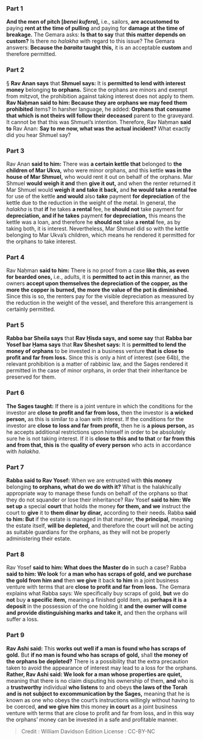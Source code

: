 
### Part 1
<b>And the men of pitch [<i>benei kufera</i>],</b> i.e., sailors, <b>are accustomed to</b> paying <b>rent at the time of pulling</b> and paying for <b>damage at the time of breakage.</b> The Gemara asks: <b>Is that to say</b> that <b>this matter depends on custom?</b> Is there no <i>halakha</i> with regard to this issue? The Gemara answers: <b>Because the <i>baraita</i> taught this,</b> it is an acceptable <b>custom</b> and therefore permitted.

### Part 2
§ <b>Rav Anan says</b> that <b>Shmuel says:</b> It is <b>permitted to lend with interest money</b> belonging <b>to orphans.</b> Since the orphans are minors and exempt from mitzvot, the prohibition against taking interest does not apply to them. <b>Rav Naḥman said to him: Because they are orphans we may feed them prohibited</b> items? In harsher language, he added: <b>Orphans that consume that which is not theirs will follow their deceased</b> parent to the graveyard. It cannot be that this was Shmuel’s intention. Therefore, Rav Naḥman <b>said to</b> Rav Anan: <b>Say to me now, what was the actual incident?</b> What exactly did you hear Shmuel say?

### Part 3
Rav Anan <b>said to him:</b> There was <b>a certain kettle that</b> belonged to <b>the children of Mar Ukva,</b> who were minor orphans, and this kettle <b>was in the house of Mar Shmuel,</b> who would rent it out on behalf of the orphans. Mar Shmuel <b>would weigh it and</b> then <b>give it out,</b> and when the renter returned it Mar Shmuel would <b>weigh it and take it back,</b> and <b>he would take a rental fee</b> for use of the kettle <b>and would</b> also <b>take</b> payment <b>for depreciation</b> of the kettle due to the reduction in the weight of the metal. In general, the <i>halakha</i> is that <b>if</b> he takes <b>a rental</b> fee, he <b>should not</b> take payment for <b>depreciation, and if he takes</b> payment <b>for depreciation,</b> this means the kettle was a loan, and therefore he <b>should not</b> take <b>a rental</b> fee, as by taking both, it is interest. Nevertheless, Mar Shmuel did so with the kettle belonging to Mar Ukva’s children, which means he rendered it permitted for the orphans to take interest.

### Part 4
Rav Naḥman <b>said to him:</b> There is no proof from a case <b>like this, as even for bearded ones,</b> i.e., adults, it is <b>permitted to act in this</b> manner, <b>as</b> the owners <b>accept upon themselves the depreciation of the copper, as the more the copper is burned, the more the value of the pot is diminished.</b> Since this is so, the renters pay for the visible depreciation as measured by the reduction in the weight of the vessel, and therefore this arrangement is certainly permitted.

### Part 5
<b>Rabba bar Sheila says</b> that <b>Rav Ḥisda says, and some say</b> that <b>Rabba bar Yosef bar Ḥama says</b> that <b>Rav Sheshet says:</b> It is <b>permitted to lend the money of orphans</b> to be invested in a business venture <b>that is close to profit and far from loss.</b> Since this is only a hint of interest (see 64b), the relevant prohibition is a matter of rabbinic law, and the Sages rendered it permitted in the case of minor orphans, in order that their inheritance be preserved for them.

### Part 6
<b>The Sages taught:</b> If there is a joint venture in which the conditions for the investor are <b>close to profit and far from loss,</b> then the investor is <b>a wicked person,</b> as this is similar to a loan with interest. If the conditions for the investor are <b>close to loss and far from profit,</b> then he is <b>a pious person,</b> as he accepts additional restrictions upon himself in order to be absolutely sure he is not taking interest. If it is <b>close to this and to that</b> or <b>far from this and from that, this is</b> the <b>quality of every person</b> who acts in accordance with <i>halakha</i>.

### Part 7
<b>Rabba said to Rav Yosef:</b> When we are entrusted with <b>this money</b> belonging <b>to orphans, what do we do with it?</b> What is the halakhically appropriate way to manage these funds on behalf of the orphans so that they do not squander or lose their inheritance? Rav Yosef <b>said to him: We set up</b> a special <b>court</b> that holds the money <b>for them, and we</b> instruct the court to <b>give</b> it to <b>them dinar by dinar,</b> according to their needs. Rabba <b>said to him: But</b> if the estate is managed in that manner, <b>the principal,</b> meaning the estate itself, <b>will be depleted,</b> and therefore the court will not be acting as suitable guardians for the orphans, as they will not be properly administering their estate.

### Part 8
Rav Yosef <b>said to him: What does the Master do</b> in such a case? Rabba <b>said to him: We look</b> for <b>a man who has scraps of gold, and we purchase the gold from him and</b> then <b>we give</b> it back <b>to him</b> in a joint business venture with terms that are <b>close to profit and far from loss.</b> The Gemara explains what Rabba says: We specifically buy scraps of gold, <b>but</b> we do <b>not</b> buy <b>a specific item,</b> meaning a finished gold item, as <b>perhaps it is a deposit</b> in the possession of the one holding it <b>and the owner will come and provide distinguishing marks and take it,</b> and then the orphans will suffer a loss.

### Part 9
<b>Rav Ashi said:</b> This <b>works out well if a man is found who has scraps of gold.</b> But <b>if no man is found who has scraps of gold,</b> shall <b>the money of the orphans be depleted?</b> There is a possibility that the extra precaution taken to avoid the appearance of interest may lead to a loss for the orphans. <b>Rather, Rav Ashi said: We look for a man whose properties are quiet,</b> meaning that there is no claim disputing his ownership of them, <b>and</b> who is a <b>trustworthy</b> individual <b>who listens</b> to and obeys <b>the laws of the Torah and is not subject to excommunication by the Sages,</b> meaning that he is known as one who obeys the court’s instructions willingly without having to be coerced, <b>and we give him</b> this money <b>in court</b> as a joint business venture with terms that are close to profit and far from loss, and in this way the orphans’ money can be invested in a safe and profitable manner.

>Credit : William Davidson Edition
>License : CC-BY-NC